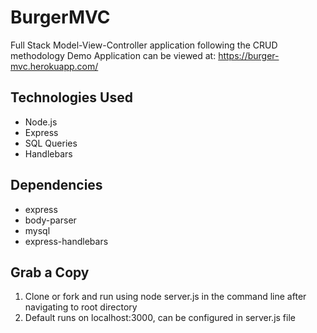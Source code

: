# BurgerMVC
Full Stack Model-View-Controller application following the CRUD methodology
Demo Application can be viewed at: https://burger-mvc.herokuapp.com/

## Technologies Used
- Node.js
- Express
- SQL Queries
- Handlebars

## Dependencies
- express
- body-parser
- mysql
- express-handlebars

## Grab a Copy

1. Clone or fork and run using node server.js in the command line after navigating to root directory
2. Default runs on localhost:3000, can be configured in server.js file
